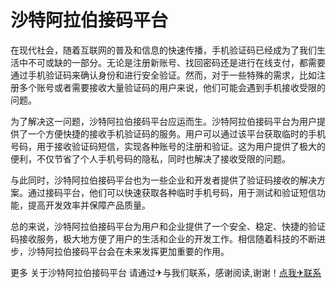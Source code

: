 # 沙特阿拉伯接码平台

在现代社会，随着互联网的普及和信息的快速传播，手机验证码已经成为了我们生活中不可或缺的一部分。无论是注册新账号、找回密码还是进行在线支付，都需要通过手机验证码来确认身份和进行安全验证。然而，对于一些特殊的需求，比如注册多个账号或者需要接收大量验证码的用户来说，他们可能会遇到手机接收受限的问题。

为了解决这一问题，沙特阿拉伯接码平台应运而生。沙特阿拉伯接码平台为用户提供了一个方便快捷的接收手机验证码的服务。用户可以通过该平台获取临时的手机号码，用于接收验证码短信，实现各种账号的注册和验证。这为用户提供了极大的便利，不仅节省了个人手机号码的隐私，同时也解决了接收受限的问题。

与此同时，沙特阿拉伯接码平台也为一些企业和开发者提供了验证码接收的解决方案。通过接码平台，他们可以快速获取各种临时手机号码，用于测试和验证短信功能，提高开发效率并保障产品质量。

总的来说，沙特阿拉伯接码平台为用户和企业提供了一个安全、稳定、快捷的验证码接收服务，极大地方便了用户的生活和企业的开发工作。相信随着科技的不断进步，沙特阿拉伯接码平台会在未来发挥更加重要的作用。

更多 关于沙特阿拉伯接码平台 请通过✈与我们联系，感谢阅读,谢谢！[点我✈联系](https://d.k02.cc)